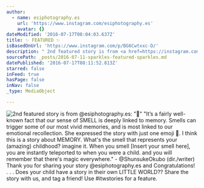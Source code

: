 ```yaml
---
author:
  - name: esiphotography.es
    url: 'https://www.instagram.com/esiphotography.es'
    avatar: {}
dateModified: '2016-07-17T08:04:03.637Z'
title: ✨ FEATURED ✨
isBasedOnUrl: 'https://www.instagram.com/p/BG6Cwtxxc-D/'
description: " 2nd featured story is from <a href=https://instagram.com/esiphotography.es>@esiphotography.es</a>: \"\uD83C\uDF38\"<br><br>\"It’s a fairly well-known fact that our sense of SMELL is deeply linked to memory. Smells can trigger some of our most vivid memories, and is most linked to our emotional recollection. She expressed the story with just one emoji \uD83C\uDF38. I think this is a story about MEMORY. What's the smell that represents your (amazing) childhood? imagine it. When you smell [Insert your smell here], you are instantly teleported to when you were a child. and you will remember that there's magic everywhere.\" - @ShunsukeOkubo (dir./writer) <br><br>Thank you for sharing your story <a href=https://instagram.com/esiphotography.es>@esiphotography.es</a> and Congratulations!<br> . . . <br>Does your child have a story in their own LITTLE WORLD?? Share the story with us, and tag a friend! Use <a href=https://www.instagram.com/explore/tags/itwstories/>#itwstories</a> for a feature."
sourcePath: _posts/2016-07-11-sparkles-featured-sparkles.md
datePublished: '2016-07-17T08:11:52.813Z'
starred: false
inFeed: true
hasPage: false
inNav: false
_type: MediaObject

---
```

![ 2nd featured story is from <a href=https://instagram.com/esiphotography.es>@esiphotography.es</a>: ""<br><br>"It’s a fairly well-known fact that our sense of SMELL is deeply linked to memory. Smells can trigger some of our most vivid memories, and is most linked to our emotional recollection. She expressed the story with just one emoji . I think this is a story about MEMORY. What's the smell that represents your (amazing) childhood? imagine it. When you smell [Insert your smell here], you are instantly teleported to when you were a child. and you will remember that there's magic everywhere." - @ShunsukeOkubo (dir./writer) <br><br>Thank you for sharing your story <a href=https://instagram.com/esiphotography.es>@esiphotography.es</a> and Congratulations!<br> . . . <br>Does your child have a story in their own LITTLE WORLD?? Share the story with us, and tag a friend! Use <a href=https://www.instagram.com/explore/tags/itwstories/>#itwstories</a> for a feature.](https://imgflo.herokuapp.com/graph/vahj1ThiexotieMo/c4662ade1840e2da521e9195135734eb/croprotate.jpg?cropheight=446&cropwidth=640&degrees=0&input=https%3A%2F%2Fscontent.cdninstagram.com%2Ft51.2885-15%2Fs640x640%2Fsh0.08%2Fe35%2F13437242_1364801740214558_532486080_n.jpg%3Fig_cache_key%3DMTI3NzM0NTU4ODA5NDI5MTg0Mw%253D%253D.2&x=0&y=95)